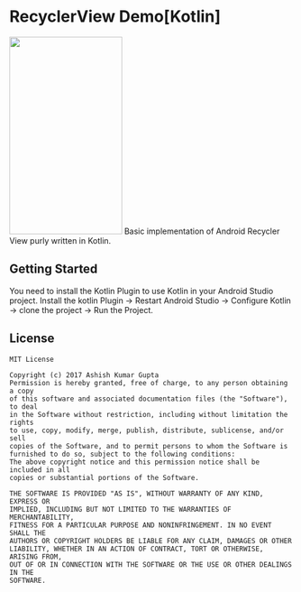 # RecyclerView Demo[Kotlin]
<img src="https://firebasestorage.googleapis.com/v0/b/chatapp-dfe3c.appspot.com/o/device-2017-09-26-124759.png?alt=media&token=6d4ee206-3441-429a-b887-e45a48907b28" width="200" height="350">
Basic implementation of Android Recycler View purly written in Kotlin.

## Getting Started
You need to install the Kotlin Plugin to use Kotlin in your Android Studio project.
Install the kotlin Plugin -> Restart Android Studio -> Configure Kotlin -> clone the project -> Run the Project.
## License
```
MIT License

Copyright (c) 2017 Ashish Kumar Gupta
Permission is hereby granted, free of charge, to any person obtaining a copy
of this software and associated documentation files (the "Software"), to deal
in the Software without restriction, including without limitation the rights
to use, copy, modify, merge, publish, distribute, sublicense, and/or sell
copies of the Software, and to permit persons to whom the Software is
furnished to do so, subject to the following conditions:
The above copyright notice and this permission notice shall be included in all
copies or substantial portions of the Software.

THE SOFTWARE IS PROVIDED "AS IS", WITHOUT WARRANTY OF ANY KIND, EXPRESS OR
IMPLIED, INCLUDING BUT NOT LIMITED TO THE WARRANTIES OF MERCHANTABILITY,
FITNESS FOR A PARTICULAR PURPOSE AND NONINFRINGEMENT. IN NO EVENT SHALL THE
AUTHORS OR COPYRIGHT HOLDERS BE LIABLE FOR ANY CLAIM, DAMAGES OR OTHER
LIABILITY, WHETHER IN AN ACTION OF CONTRACT, TORT OR OTHERWISE, ARISING FROM,
OUT OF OR IN CONNECTION WITH THE SOFTWARE OR THE USE OR OTHER DEALINGS IN THE
SOFTWARE.
```


